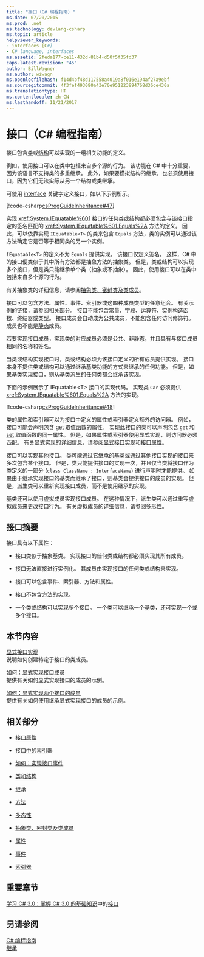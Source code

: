 ```yaml
---
title: "接口（C# 编程指南）"
ms.date: 07/20/2015
ms.prod: .net
ms.technology: devlang-csharp
ms.topic: article
helpviewer_keywords:
- interfaces [C#]
- C# language, interfaces
ms.assetid: 2feda177-ce11-432d-81b4-d50f5f35fd37
caps.latest.revision: "45"
author: BillWagner
ms.author: wiwagn
ms.openlocfilehash: f14d4bf48d117558a4019a8f016e194af27a9ebf
ms.sourcegitcommit: 4f3fef493080a43e70e951223894768d36ce430a
ms.translationtype: HT
ms.contentlocale: zh-CN
ms.lasthandoff: 11/21/2017
---
```

# <a name="interfaces-c-programming-guide"></a>接口（C# 编程指南）
接口包含[类](../../../csharp/language-reference/keywords/class.md)或[结构](../../../csharp/language-reference/keywords/struct.md)可以实现的一组相关功能的定义。  
  
 例如，使用接口可以在类中包括来自多个源的行为。 该功能在 C# 中十分重要，因为该语言不支持类的多重继承。 此外，如果要模拟结构的继承，也必须使用接口，因为它们无法实际从另一个结构或类继承。  
  
 可使用 [interface](../../../csharp/language-reference/keywords/interface.md) 关键字定义接口，如以下示例所示。  
  
 [!code-csharp[csProgGuideInheritance#47](../../../csharp/programming-guide/classes-and-structs/codesnippet/CSharp/interfaces_1.cs)]  
  
 实现 <xref:System.IEquatable%601> 接口的任何类或结构都必须包含与该接口指定的签名匹配的 <xref:System.IEquatable%601.Equals%2A> 方法的定义。 因此，可以依靠实现 `IEquatable<T>` 的类来包含 `Equals` 方法，类的实例可以通过该方法确定它是否等于相同类的另一个实例。  
  
 `IEquatable<T>` 的定义不为 `Equals` 提供实现。 该接口仅定义签名。 这样，C# 中的接口便类似于其中所有方法都是抽象方法的抽象类。 但是，类或结构可以实现多个接口，但是类只能继承单个类（抽象或不抽象）。 因此，使用接口可以在类中包括来自多个源的行为。  
  
 有关抽象类的详细信息，请参阅[抽象类、密封类及类成员](../../../csharp/programming-guide/classes-and-structs/abstract-and-sealed-classes-and-class-members.md)。  
  
 接口可以包含方法、属性、事件、索引器或这四种成员类型的任意组合。 有关示例的链接，请参阅[相关部分](../../../csharp/programming-guide/interfaces/index.md#BKMK_RelatedSections)。 接口不能包含常量、字段、运算符、实例构造函数、终结器或类型。 接口成员会自动成为公共成员，不能包含任何访问修饰符。 成员也不能是[静态](../../../csharp/language-reference/keywords/static.md)成员。  
  
 若要实现接口成员，实现类的对应成员必须是公共、非静态，并且具有与接口成员相同的名称和签名。  
  
 当类或结构实现接口时，类或结构必须为该接口定义的所有成员提供实现。 接口本身不提供类或结构可以通过继承基类功能的方式来继承的任何功能。 但是，如果基类实现接口，则从基类派生的任何类都会继承该实现。  
  
 下面的示例展示了 IEquatable<T\> 接口的实现代码。 实现类 `Car` 必须提供 <xref:System.IEquatable%601.Equals%2A> 方法的实现。  
  
 [!code-csharp[csProgGuideInheritance#48](../../../csharp/programming-guide/classes-and-structs/codesnippet/CSharp/interfaces_2.cs)]  
  
 类的属性和索引器可以为接口中定义的属性或索引器定义额外的访问器。 例如，接口可能会声明包含 [get](../../../csharp/language-reference/keywords/get.md) 取值函数的属性。 实现此接口的类可以声明包含 `get` 和 [set](../../../csharp/language-reference/keywords/set.md) 取值函数的同一属性。 但是，如果属性或索引器使用显式实现，则访问器必须匹配。 有关显式实现的详细信息，请参阅[显式接口实现](../../../csharp/programming-guide/interfaces/explicit-interface-implementation.md)和[接口属性](../../../csharp/programming-guide/classes-and-structs/interface-properties.md)。  
  
 接口可以实现其他接口。 类可能通过它继承的基类或通过其他接口实现的接口来多次包含某个接口。 但是，类只能提供接口的实现一次，并且仅当类将接口作为类定义的一部分 (`class ClassName : InterfaceName`) 进行声明时才能提供。 如果由于继承实现接口的基类而继承了接口，则基类会提供接口的成员的实现。 但是，派生类可以重新实现接口成员，而不是使用继承的实现。  
  
 基类还可以使用虚拟成员实现接口成员。 在这种情况下，派生类可以通过重写虚拟成员来更改接口行为。 有关虚拟成员的详细信息，请参阅[多形性](../../../csharp/programming-guide/classes-and-structs/polymorphism.md)。  
  
## <a name="interfaces-summary"></a>接口摘要  
 接口具有以下属性：  
  
-   接口类似于抽象基类。 实现接口的任何类或结构都必须实现其所有成员。  
  
-   接口无法直接进行实例化。 其成员由实现接口的任何类或结构来实现。  
  
-   接口可以包含事件、索引器、方法和属性。  
  
-   接口不包含方法的实现。  
  
-   一个类或结构可以实现多个接口。 一个类可以继承一个基类，还可实现一个或多个接口。  
  
## <a name="in-this-section"></a>本节内容  
 [显式接口实现](../../../csharp/programming-guide/interfaces/explicit-interface-implementation.md)  
 说明如何创建特定于接口的类成员。  
  
 [如何：显式实现接口成员](../../../csharp/programming-guide/interfaces/how-to-explicitly-implement-interface-members.md)  
 提供有关如何显式实现接口的成员的示例。  
  
 [如何：显式实现两个接口的成员](../../../csharp/programming-guide/interfaces/how-to-explicitly-implement-members-of-two-interfaces.md)  
 提供有关如何使用继承显式实现接口的成员的示例。  
  
##  <a name="BKMK_RelatedSections"></a>相关部分  
  
-   [接口属性](../../../csharp/programming-guide/classes-and-structs/interface-properties.md)  
  
-   [接口中的索引器](../../../csharp/programming-guide/indexers/indexers-in-interfaces.md)  
  
-   [如何：实现接口事件](../../../csharp/programming-guide/events/how-to-implement-interface-events.md)  
  
-   [类和结构](../../../csharp/programming-guide/classes-and-structs/index.md)  
  
-   [继承](../../../csharp/programming-guide/classes-and-structs/inheritance.md)  
  
-   [方法](../../../csharp/programming-guide/classes-and-structs/methods.md)  
  
-   [多态性](../../../csharp/programming-guide/classes-and-structs/polymorphism.md)  
  
-   [抽象类、密封类及类成员](../../../csharp/programming-guide/classes-and-structs/abstract-and-sealed-classes-and-class-members.md)  
  
-   [属性](../../../csharp/programming-guide/classes-and-structs/properties.md)  
  
-   [事件](../../../csharp/programming-guide/events/index.md)  
  
-   [索引器](../../../csharp/programming-guide/indexers/index.md)  
  
## <a name="featured-book-chapter"></a>重要章节  
 [学习 C# 3.0：掌握 C# 3.0 的基础知识](http://msdn.microsoft.com/library/orm-9780596521066-01.aspx)中的[接口](http://msdn.microsoft.com/library/orm-9780596521066-01-13.aspx)  
  
## <a name="see-also"></a>另请参阅  
 [C# 编程指南](../../../csharp/programming-guide/index.md)  
 [继承](../../../csharp/programming-guide/classes-and-structs/inheritance.md)
